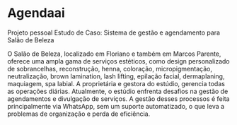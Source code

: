 # Agendaai
Projeto pessoal 
Estudo de Caso: Sistema de gestão e agendamento para Salão de Beleza


O Salão de Beleza, localizado em Floriano e também em Marcos Parente, oferece uma ampla gama de serviços estéticos, como design personalizado de sobrancelhas, reconstrução, henna, coloração, micropigmentação, neutralização, brown lamination, lash lifting, epilação facial, dermaplaning, maquiagem, spa labial. A proprietária e gestora do estúdio, gerencia todas as operações diárias. Atualmente, o estúdio enfrenta desafios na gestão de agendamentos e divulgação de serviços. A gestão desses processos é feita principalmente via WhatsApp, sem um suporte automatizado, o que leva a problemas de organização e perda de eficiência.
